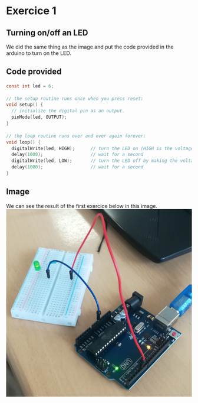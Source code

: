 # Exercice 1

## Turning on/off an LED

We did the same thing as the image and put the code provided in the arduino to turn on the LED.

## Code provided

```C
const int led = 6;
 
// the setup routine runs once when you press reset:
void setup() {                
  // initialize the digital pin as an output.
  pinMode(led, OUTPUT);     
}
 
// the loop routine runs over and over again forever:
void loop() {
  digitalWrite(led, HIGH);      // turn the LED on (HIGH is the voltage level)
  delay(1000);                  // wait for a second
  digitalWrite(led, LOW);       // turn the LED off by making the voltage LOW
  delay(1000);                  // wait for a second
}
 ```

## Image
We can see the result of the first exercice below in this image.
![Image](https://github.com/efrei-paris-sud/2020-H-Team-of-2/blob/main/lab/1/Exercise/1/Exercice%201.jpg)


